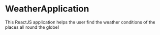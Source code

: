 # WeatherApplication
This ReactJS application helps the user find the weather conditions of the places all round the globe!
